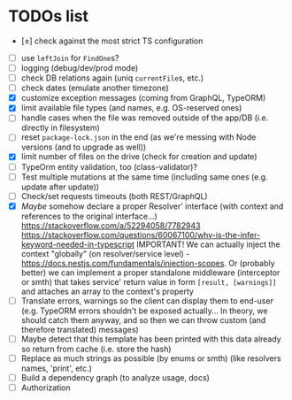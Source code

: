# TODOs list

 - [±] check against the most strict TS configuration
 - [ ] use `leftJoin` for `FindOne`s?
 - [ ] logging (debug/dev/prod mode)
 - [ ] check DB relations again (uniq `currentFile`s, etc.)
 - [ ] check dates (emulate another timezone)
 - [x] customize exception messages (coming from GraphQL, TypeORM)
 - [x] limit available file types (and names, e.g. OS-reserved ones)
 - [ ] handle cases when the file was removed outside of the app/DB (i.e. directly in filesystem)
 - [ ] reset `package-lock.json` in the end (as we're messing with Node versions (and to upgrade as well))
 - [x] limit number of files on the drive (check for creation and update)
 - [ ] TypeOrm entity validation, too (class-validator)?
 - [ ] Test multiple mutations at the same time (including same ones (e.g. update after update))
 - [ ] Check/set requests timeouts (both REST/GraphQL)
 - [x] *Maybe* somehow declare a proper Resolver' interface (with context and references to the original interface...)
       https://stackoverflow.com/a/52294058/7782943
       https://stackoverflow.com/questions/60067100/why-is-the-infer-keyword-needed-in-typescript
       IMPORTANT! We can actually inject the context "globally" (on resolver/service level) - https://docs.nestjs.com/fundamentals/injection-scopes. Or (probably better) we can implement a proper standalone middleware (interceptor or smth) that takes service' return value in form `[result, [warnings]]` and attaches an array to the context's property
 - [ ] Translate errors, warnings so the client can display them to end-user (e.g. TypeORM errors shouldn't be exposed actually... In theory, we should catch them anyway, and so then we can throw custom (and therefore translated) messages)
 - [ ] Maybe detect that this template has been printed with this data already so return from cache (i.e. store the hash)
 - [ ] Replace as much strings as possible (by enums or smth) (like resolvers names, 'print', etc.)
 - [ ] Build a dependency graph (to analyze usage, docs)
 - [ ] Authorization
